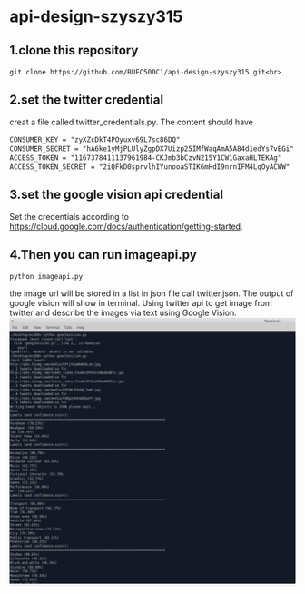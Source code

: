 # api-design-szyszy315


## 1.clone this repository<br>
```
git clone https://github.com/BUEC500C1/api-design-szyszy315.git<br>
```
## 2.set the twitter credential<br>
creat a file called twitter_credentials.py. The content should have 
```
CONSUMER_KEY = "zyXZcDkT4POyuxv69L7sc86DQ"
CONSUMER_SECRET = "hA6ke1yMjPLUlyZgpDX7Uizp25IMfWaqAmA5A84d1edYs7vEGi"
ACCESS_TOKEN = "1167378411137961984-CKJmb3bCzvN215Y1CW1GaxaHLTEKAg"
ACCESS_TOKEN_SECRET = "2iQFkD0sprvlhIYunooaSTIK6mHdI9nrnIFM4LqOyACWW"
```
## 3.set the google vision api credential 
Set the credentials according to https://cloud.google.com/docs/authentication/getting-started.
## 4.Then you can run imageapi.py<br>
```
python imageapi.py
```
the image url will be stored in a list in json file call twitter.json. The output of google vision will show in terminal.
Using twitter api to get image from twitter and describe the images via text using Google Vision.<br>
![image](https://github.com/BUEC500C1/api-design-szyszy315/blob/master/ec500.png)
